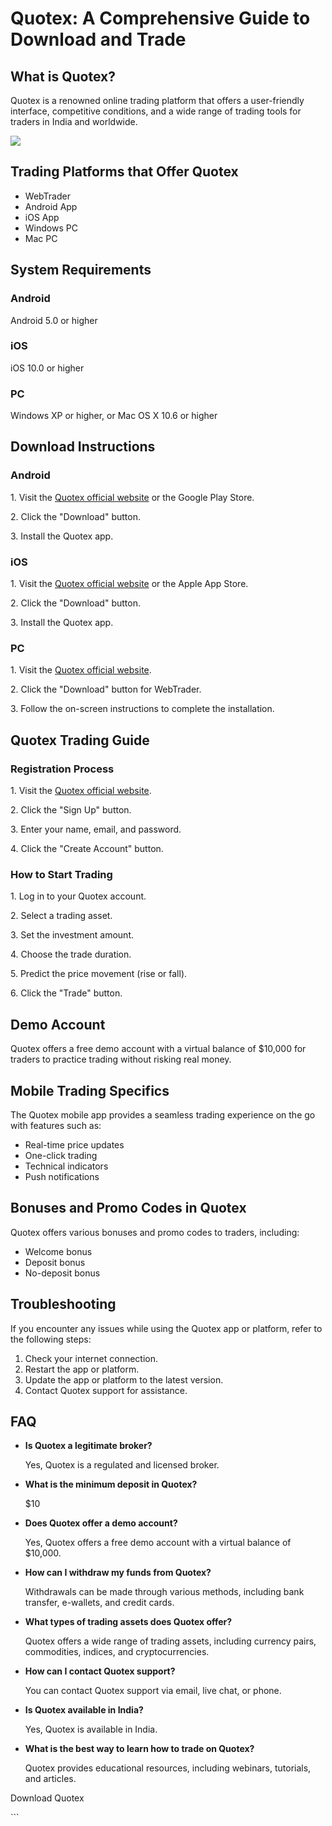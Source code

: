 # Quotex: A Comprehensive Guide to Download and Trade

## What is Quotex?

Quotex is a renowned online trading platform that offers a user-friendly
interface, competitive conditions, and a wide range of trading tools for
traders in India and worldwide.

[![](https://static.quotex.io/files/1_en/300_250.jpg)](https://traff.sbs/brokerqxsignupf)

## Trading Platforms that Offer Quotex

-   WebTrader
-   Android App
-   iOS App
-   Windows PC
-   Mac PC

## System Requirements

### Android

Android 5.0 or higher

### iOS

iOS 10.0 or higher

### PC

Windows XP or higher, or Mac OS X 10.6 or higher

## Download Instructions

### Android

1\. Visit the [Quotex official
website](\%22https://traff.sbs/quotexonelink\%22) or the Google Play
Store.

2\. Click the "Download" button.

3\. Install the Quotex app.

### iOS

1\. Visit the [Quotex official
website](\%22https://traff.sbs/quotexonelink\%22) or the Apple App
Store.

2\. Click the "Download" button.

3\. Install the Quotex app.

### PC

1\. Visit the [Quotex official
website](\%22https://traff.sbs/quotexonelink\%22).

2\. Click the "Download" button for WebTrader.

3\. Follow the on-screen instructions to complete the installation.

## Quotex Trading Guide

### Registration Process

1\. Visit the [Quotex official
website](\%22https://traff.sbs/quotexonelink\%22).

2\. Click the "Sign Up" button.

3\. Enter your name, email, and password.

4\. Click the "Create Account" button.

### How to Start Trading

1\. Log in to your Quotex account.

2\. Select a trading asset.

3\. Set the investment amount.

4\. Choose the trade duration.

5\. Predict the price movement (rise or fall).

6\. Click the "Trade" button.

## Demo Account

Quotex offers a free demo account with a virtual balance of \$10,000 for
traders to practice trading without risking real money.

## Mobile Trading Specifics

The Quotex mobile app provides a seamless trading experience on the go
with features such as:

-   Real-time price updates
-   One-click trading
-   Technical indicators
-   Push notifications

## Bonuses and Promo Codes in Quotex

Quotex offers various bonuses and promo codes to traders, including:

-   Welcome bonus
-   Deposit bonus
-   No-deposit bonus

## Troubleshooting

If you encounter any issues while using the Quotex app or platform,
refer to the following steps:

1.  Check your internet connection.
2.  Restart the app or platform.
3.  Update the app or platform to the latest version.
4.  Contact Quotex support for assistance.

## FAQ

-   **Is Quotex a legitimate broker?**

    Yes, Quotex is a regulated and licensed broker.

-   **What is the minimum deposit in Quotex?**

    \$10

-   **Does Quotex offer a demo account?**

    Yes, Quotex offers a free demo account with a virtual balance of
    \$10,000.

-   **How can I withdraw my funds from Quotex?**

    Withdrawals can be made through various methods, including bank
    transfer, e-wallets, and credit cards.

-   **What types of trading assets does Quotex offer?**

    Quotex offers a wide range of trading assets, including currency
    pairs, commodities, indices, and cryptocurrencies.

-   **How can I contact Quotex support?**

    You can contact Quotex support via email, live chat, or phone.

-   **Is Quotex available in India?**

    Yes, Quotex is available in India.

-   **What is the best way to learn how to trade on Quotex?**

    Quotex provides educational resources, including webinars,
    tutorials, and articles.

Download Quotex

\`\`\`

